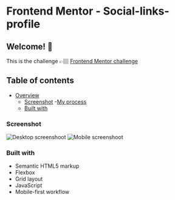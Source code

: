 # Frontend Mentor - Social-links-profile

## Welcome! 👋
This is the challenge 👉🏽
[Frontend Mentor challenge](https://frontendmentor.io/challenges/social-links-profile-UG32l9m6dQ)

## Table of contents
- [Overview](#)
    - [Screenshot](#screenshot)
-[My process](#my-process)
    - [Built with](#built-with)

### Screenshot
![Desktop screenshoot](/screenshot/desktop.png)
![Mobile screenshoot](/screenshot/mobile.png)

### Built with
- Semantic HTML5 markup
- Flexbox
- Grid layout
- JavaScript
- Mobile-first workflow